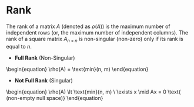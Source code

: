 # Rank

The rank of a matrix $A$ (denoted as $\rho(A)$) is the maximum number of
independent rows (or, the maximum number of independent columns). The rank of
a square matrix $A_{n \times n}$ is non-singular (non-zero) only if its rank is
equal to $n$.


- **Full Rank** (Non-Singular)

\begin{equation}
    \rho(A) = \text{min}(n, m)
\end{equation}

- **Not Full Rank** (Singular)

\begin{equation}
    \rho(A) \lt \text{min}(n, m) \\
    \exists x \mid Ax = 0 \text{ (non-empty null space)}
\end{equation}
